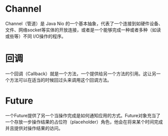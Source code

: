 # Channel

Channel（管道）是 Java Nio 的一个基本抽象，代表了一个连接到如硬件设备、文件、网络socket等实体的开放连接，或者是一个能够完成一种或者多种（如读或些等）不同 I/O操作的程序。

# 回调

一个回调（Callback）就是一个方法，一个提供给另一个方法的引用。这让另一个方法可以在适当的时候回过头来调用这个回调方法。

# Future

一个Future提供了另一个当操作完成是如何通知应用的方式。Future对象充当了一个存放一步操作结果的占位符（placeholder）角色，他会在将来某个时间完成并且提供对操作结果的访问。